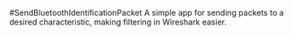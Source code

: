 #SendBluetoothIdentificationPacket
A simple app for sending packets to a desired characteristic, making filtering in Wireshark easier.